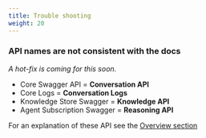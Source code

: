 ```yaml
---
title: Trouble shooting
weight: 20
---
```


### API names are not consistent with the docs 
*A hot-fix is coming for this soon.* 

- Core Swagger API = **Conversation API**
- Core Logs = **Conversation Logs**
- Knowledge Store Swagger = **Knowledge API**
- Agent Subscription Swagger = **Reasoning API**

For an explanation of these API see the [Overview section](https://watson-personal-assistant.github.io/developer/understand-service/overview/)
